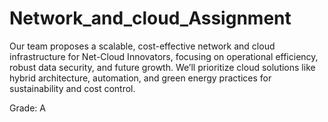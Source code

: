 # Network_and_cloud_Assignment
Our team proposes a scalable, cost-effective network and cloud infrastructure for Net-Cloud Innovators, focusing on operational efficiency, robust data security, and future growth. We’ll prioritize cloud solutions like hybrid architecture, automation, and green energy practices for sustainability and cost control.

Grade: A
